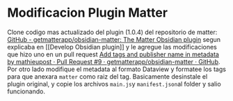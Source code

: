 # Modificacion Plugin Matter

Clone codigo mas actualizado del plugin (1.0.4) del repositorio de matter: [GitHub - getmatterapp/obsidian-matter: The Matter Obsidian plugin](https://github.com/getmatterapp/obsidian-matter) segun explicaba en [[Develop Obsidian plugin]] y le agregue las modificaciones que hizo uno en un pull request [Add tags and publisher name in metadata by mathieupost · Pull Request #9 · getmatterapp/obsidian-matter · GitHub](https://github.com/getmatterapp/obsidian-matter/pull/9/files).
Por otro lado modifique el metadata al formato Dataview y formatee los tags para que anexara `matter` como raiz del tag.
Basicamente desinstale el plugin original, y copie los archivos `main.js`y `manifest.json`al folder y salio funcionando.

